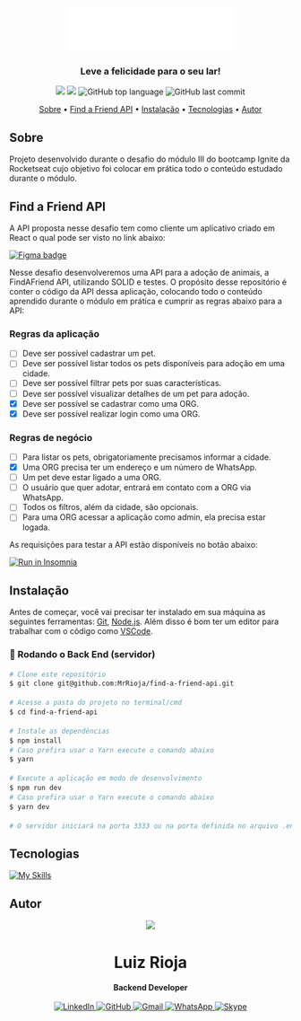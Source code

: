 <p align="center">
  <img src=".github/logo.png" alt="Logo" width="300"/>
  <br>
</p>
<h3 align="center">
Leve a felicidade para o seu lar!
</h3>

<p align="center">
  <img src="https://img.shields.io/static/v1?label=find&message=friend&color=blueviolet&style=for-the-badge"/>
  <img src="https://img.shields.io/github/license/MrRioja/find-a-friend-api?color=blueviolet&logo=License&style=for-the-badge"/>
  <img alt="GitHub top language" src="https://img.shields.io/github/languages/top/MrRioja/find-a-friend-api?color=blueviolet&logo=TypeScript&logoColor=white&style=for-the-badge">
  <img alt="GitHub last commit" src="https://img.shields.io/github/last-commit/MrRioja/find-a-friend-api?color=blueviolet&style=for-the-badge">
</p>

<p align="center">
  <a href="#sobre">Sobre</a> •
  <a href="#find-a-friend-api">Find a Friend API</a> •
  <a href="#instalação">Instalação</a> •
  <a href="#tecnologias">Tecnologias</a> •
  <a href="#autor">Autor</a>  
</p>

## Sobre

Projeto desenvolvido durante o desafio do módulo III do bootcamp Ignite da Rocketseat cujo objetivo foi colocar em prática todo o conteúdo estudado durante o módulo.

## Find a Friend API

A API proposta nesse desafio tem como cliente um aplicativo criado em React o qual pode ser visto no link abaixo:

[![Figma badge](https://img.shields.io/badge/Figma-F24E1E?style=for-the-badge&logo=figma&logoColor=white)](https://www.figma.com/community/file/1220006040435238030)

Nesse desafio desenvolveremos uma API para a adoção de animais, a FindAFriend API, utilizando SOLID e testes.
O propósito desse repositório é conter o código da API dessa aplicação, colocando todo o conteúdo aprendido durante o módulo em prática e cumprir as regras abaixo para a API:

### Regras da aplicação

- [ ] Deve ser possível cadastrar um pet.
- [ ] Deve ser possível listar todos os pets disponíveis para adoção em uma cidade.
- [ ] Deve ser possível filtrar pets por suas características.
- [ ] Deve ser possível visualizar detalhes de um pet para adoção.
- [x] Deve ser possível se cadastrar como uma ORG.
- [x] Deve ser possível realizar login como uma ORG.

### Regras de negócio

- [ ] Para listar os pets, obrigatoriamente precisamos informar a cidade.
- [x] Uma ORG precisa ter um endereço e um número de WhatsApp.
- [ ] Um pet deve estar ligado a uma ORG.
- [ ] O usuário que quer adotar, entrará em contato com a ORG via WhatsApp.
- [ ] Todos os filtros, além da cidade, são opcionais.
- [ ] Para uma ORG acessar a aplicação como admin, ela precisa estar logada.

As requisições para testar a API estão disponíveis no botão abaixo:

[![Run in Insomnia](https://insomnia.rest/images/run.svg)]()

## Instalação

Antes de começar, você vai precisar ter instalado em sua máquina as seguintes ferramentas:
[Git](https://git-scm.com), [Node.js](https://nodejs.org/en/).
Além disso é bom ter um editor para trabalhar com o código como [VSCode](https://code.visualstudio.com/).

### 🎲 Rodando o Back End (servidor)

```bash
# Clone este repositório
$ git clone git@github.com:MrRioja/find-a-friend-api.git

# Acesse a pasta do projeto no terminal/cmd
$ cd find-a-friend-api

# Instale as dependências
$ npm install
# Caso prefira usar o Yarn execute o comando abaixo
$ yarn

# Execute a aplicação em modo de desenvolvimento
$ npm run dev
# Caso prefira usar o Yarn execute o comando abaixo
$ yarn dev

# O servidor iniciará na porta 3333 ou na porta definida no arquivo .env na variável PORT - acesse <http://localhost:3333>
```

## Tecnologias

[![My Skills](https://skillicons.dev/icons?i=nodejs,express,js,jest,postgres,ts&perline=10&theme=dark)](https://skillicons.dev)

## Autor

<div align="center">
<img src="https://images.weserv.nl/?url=avatars.githubusercontent.com/u/55336456?v=4&h=100&w=100&fit=cover&mask=circle&maxage=7d" />
<h1>Luiz Rioja</h1>
<strong>Backend Developer</strong>
<br/>
<br/>

<a href="https://linkedin.com/in/luizrioja" target="_blank">
<img alt="LinkedIn" src="https://img.shields.io/badge/linkedin-%230077B5.svg?style=for-the-badge&logo=linkedin&logoColor=white"/>
</a>

<a href="https://github.com/mrrioja" target="_blank">
<img alt="GitHub" src="https://img.shields.io/badge/github-%23121011.svg?style=for-the-badge&logo=github&logoColor=white"/>
</a>

<a href="mailto:lulyrioja@gmail.com?subject=Fala%20Dev" target="_blank">
<img alt="Gmail" src="https://img.shields.io/badge/Gmail-D14836?style=for-the-badge&logo=gmail&logoColor=white" />
</a>

<a href="https://api.whatsapp.com/send?phone=5511933572652" target="_blank">
<img alt="WhatsApp" src="https://img.shields.io/badge/WhatsApp-25D366?style=for-the-badge&logo=whatsapp&logoColor=white"/>
</a>

<a href="https://join.skype.com/invite/tvBbOq03j5Uu" target="_blank">
<img alt="Skype" src="https://img.shields.io/badge/SKYPE-%2300AFF0.svg?style=for-the-badge&logo=Skype&logoColor=white"/>
</a>

<br/>
<br/>
</div>
